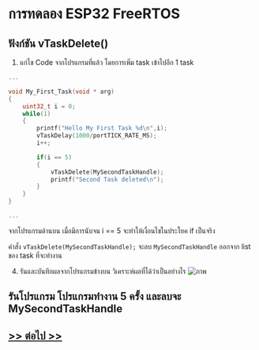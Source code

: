 # การทดลอง ESP32 FreeRTOS 
##  ฟังก์ชัน vTaskDelete()

1. แก่ไข Code จากโปรแกรมที่แล้ว โดยการเพิ่ม task เข้าไปอีก 1 task

```c
...

void My_First_Task(void * arg)
{
	uint32_t i = 0;
	while(1)
	{
		printf("Hello My First Task %d\n",i);
		vTaskDelay(1000/portTICK_RATE_MS);
		i++;

		if(i == 5)
		{
			vTaskDelete(MySecondTaskHandle);
			printf("Second Task deleted\n");
		}
	}
}

...
```

จากโปรแกรมด้านบน เมื่อมีการนับจน i == 5 จะทำให้เงื่อนไขในประโยค if เป็นจริง

คำสั่ง `vTaskDelete(MySecondTaskHandle);` จะลบ `MySecondTaskHandle` ออกจาก list ของ task ที่จะทำงาน


4. รันและบันทึกผลจากโปรแกรมข้างบน วิเคราะห์ผลที่ได้ว่าเป็นอย่างไร
![ภาพ](https://github.com/kammam19/ESP32-FreeRTOS-Intro/assets/112167732/0648c3cb-8661-4c9c-87a6-c61fd07a1865)
## รันโปรแกรม โปรแกรมทำงาน 5 ครั้ง และลบจะ MySecondTaskHandle

## [>> ต่อไป >>](./ESP32-FreeRTOS-Labsheet-5.md) 
